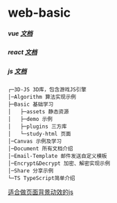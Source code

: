 # web-basic
##### vue [文档](https://github.com/chao921125/web-static/blob/main/Document/VUE.MD)
##### react [文档](https://github.com/chao921125/web-static/blob/main/Document/React.md)
##### js [文档](https://github.com/chao921125/web-static/blob/main/Document/JS.md)
```
┌─3D-JS 3D库，包含游戏JS引擎
│─Algorithm 算法实现示例
├─Basic 基础学习
│   ├─assets 静态资源
│   ├─demo 示例
│   ├─plugins 三方库
│   └─study-html 页面
│─Canvas 示例及学习
│─Document 所有文档介绍
│─Email-Template 邮件发送自定义模板
│─Encrypt&Decrypt 加密、解密实现示例
│─Share 分享示例
└─TS TypeScript简单介绍
```

[适合做页面背景动效的js](http://paperjs.org/)
